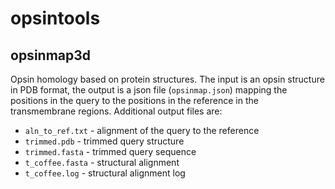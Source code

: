 # opsintools

## opsinmap3d

Opsin homology based on protein structures. The input is an opsin structure in PDB format, the output is a json file (`opsinmap.json`) mapping the positions in the query to the positions in the reference in the transmembrane regions. Additional output files are:

* `aln_to_ref.txt` - alignment of the query to the reference
* `trimmed.pdb` - trimmed query structure
* `trimmed.fasta` - trimmed query sequence
* `t_coffee.fasta` - structural alignment
* `t_coffee.log` - structural alignment log
